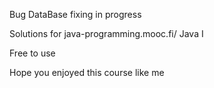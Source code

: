 Bug DataBase fixing in progress

Solutions for java-programming.mooc.fi/ Java I

Free to use

Hope you enjoyed this course like me
